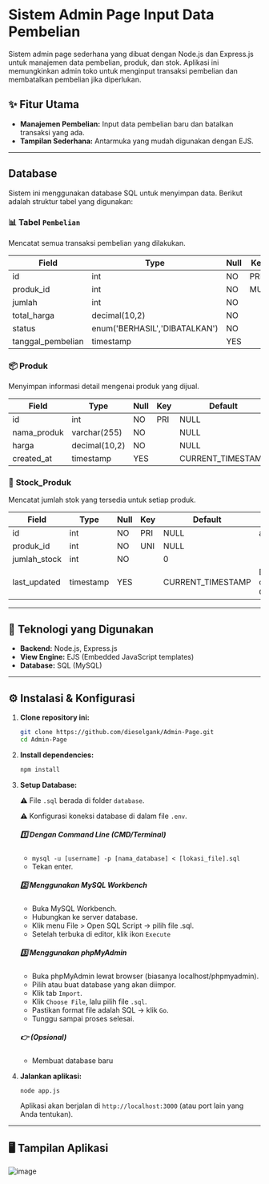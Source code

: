 # Sistem Admin Page Input Data Pembelian

Sistem admin page sederhana yang dibuat dengan Node.js dan Express.js untuk manajemen data pembelian, produk, dan stok. Aplikasi ini memungkinkan admin toko untuk menginput transaksi pembelian dan membatalkan pembelian jika diperlukan.

## ✨ Fitur Utama

* **Manajemen Pembelian:** Input data pembelian baru dan batalkan transaksi yang ada.
* **Tampilan Sederhana:** Antarmuka yang mudah digunakan dengan EJS.

---

## Database

Sistem ini menggunakan database SQL untuk menyimpan data. Berikut adalah struktur tabel yang digunakan:

### 📊 **Tabel `Pembelian`**

Mencatat semua transaksi pembelian yang dilakukan.

| Field             | Type                          | Null | Key | Default           | Extra             |
|-------------------|-------------------------------|------|-----|-------------------|-------------------|
| id                | int                           | NO   | PRI | NULL              | auto_increment    |
| produk_id         | int                           | NO   | MUL | NULL              |                   |
| jumlah            | int                           | NO   |     | NULL              |                   |
| total_harga       | decimal(10,2)                 | NO   |     | NULL              |                   |
| status            | enum('BERHASIL','DIBATALKAN') | NO   |     | BERHASIL          |                   |
| tanggal_pembelian | timestamp                     | YES  |     | CURRENT_TIMESTAMP | DEFAULT_GENERATED |

### 📦 **Produk**

Menyimpan informasi detail mengenai produk yang dijual.

| Field       | Type          | Null | Key | Default           | Extra             |
|-------------|---------------|------|-----|-------------------|-------------------|
| id          | int           | NO   | PRI | NULL              | auto_increment    |
| nama_produk | varchar(255)  | NO   |     | NULL              |                   |
| harga       | decimal(10,2) | NO   |     | NULL              |                   |
| created_at  | timestamp     | YES  |     | CURRENT_TIMESTAMP | DEFAULT_GENERATED |

### 🛒 **Stock_Produk**

Mencatat jumlah stok yang tersedia untuk setiap produk.

| Field        | Type      | Null | Key | Default           | Extra                                         |
|--------------|-----------|------|-----|-------------------|-----------------------------------------------|
| id           | int       | NO   | PRI | NULL              | auto_increment                                |
| produk_id    | int       | NO   | UNI | NULL              |                                               |
| jumlah_stock | int       | NO   |     | 0                 |                                               |
| last_updated | timestamp | YES  |     | CURRENT_TIMESTAMP | DEFAULT_GENERATED on update CURRENT_TIMESTAMP |

---

## 🚀 Teknologi yang Digunakan

* **Backend:** Node.js, Express.js
* **View Engine:** EJS (Embedded JavaScript templates)
* **Database:** SQL (MySQL) 

---

## ⚙️ Instalasi & Konfigurasi

1.  **Clone repository ini:**
    ```bash
    git clone https://github.com/dieselgank/Admin-Page.git
    cd Admin-Page
    ```

2.  **Install dependencies:**
    ```bash
    npm install
    ```

3.  **Setup Database:**
   
    ⚠️ File `.sql` berada di folder `database`.

    ⚠️ Konfigurasi koneksi database di dalam file `.env`.

    ##### 1️⃣ Dengan Command Line (CMD/Terminal)
    * ```mysql -u [username] -p [nama_database] < [lokasi_file].sql```
    * Tekan enter.

    ##### 2️⃣ Menggunakan MySQL Workbench
    * Buka MySQL Workbench.
    * Hubungkan ke server database.
    * Klik menu File > Open SQL Script → pilih file .sql.
    * Setelah terbuka di editor, klik ikon `Execute` 

    ##### 3️⃣ Menggunakan phpMyAdmin
    * Buka phpMyAdmin lewat browser (biasanya localhost/phpmyadmin).
    * Pilih atau buat database yang akan diimpor.
    * Klik tab `Import`.
    * Klik `Choose File`, lalu pilih file `.sql`.
    * Pastikan format file adalah SQL → klik `Go`.
    * Tunggu sampai proses selesai.

    ##### 👉 (Opsional)
    * Membuat database baru
    

5.  **Jalankan aplikasi:**
    ```bash
    node app.js
    ```
    Aplikasi akan berjalan di `http://localhost:3000` (atau port lain yang Anda tentukan).

---

## 🖥️ Tampilan Aplikasi
![image](https://github.com/user-attachments/assets/4374bac7-5076-4d81-9369-51714ac0443e)
